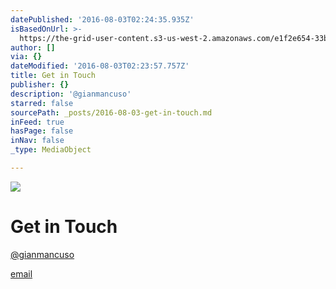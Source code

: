 ```yaml
---
datePublished: '2016-08-03T02:24:35.935Z'
isBasedOnUrl: >-
  https://the-grid-user-content.s3-us-west-2.amazonaws.com/e1f2e654-33b1-4157-9d48-73b542cdc691.jpg
author: []
via: {}
dateModified: '2016-08-03T02:23:57.757Z'
title: Get in Touch
publisher: {}
description: '@gianmancuso'
starred: false
sourcePath: _posts/2016-08-03-get-in-touch.md
inFeed: true
hasPage: false
inNav: false
_type: MediaObject

---
```

![](https://the-grid-user-content.s3-us-west-2.amazonaws.com/e1f2e654-33b1-4157-9d48-73b542cdc691.jpg)

# Get in Touch

[@gianmancuso][0]

[email][1]

[0]: https://twitter.com/gianmancuso "My Twitter handle"
[1]: mailto:gian.mancuso@gmail.com "My email address"